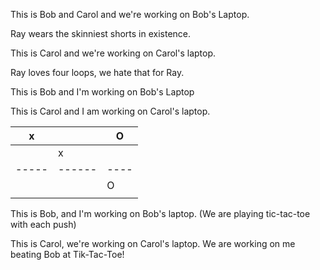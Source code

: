 This is Bob and Carol and we're working on Bob's Laptop.

Ray wears the skinniest shorts in existence.


This is Carol and we're working on Carol's laptop.

Ray loves four loops, we hate that for Ray.

This is Bob and I'm working on Bob's Laptop

This is Carol and I am working on Carol's laptop.

   x |      | O
-----|------|----
     |  x   |
-----|------|----
     |      | O
     |      | 

This is Bob, and I'm working on Bob's laptop.
(We are playing tic-tac-toe with each push)

This is Carol, we're working on Carol's laptop.
We are working on me beating Bob at Tik-Tac-Toe!